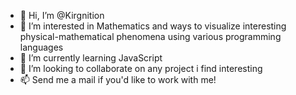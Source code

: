 - 👋 Hi, I’m @Kirgnition
- 👀 I’m interested in Mathematics and ways to visualize interesting physical-mathematical phenomena using various programming languages
- 🌱 I’m currently learning JavaScript
- 💞️ I’m looking to collaborate on any project i find interesting
- 📫 Send me a mail if you'd like to work with me!

<!---
Kirgnition/Kirgnition is a ✨ special ✨ repository because its `README.md` (this file) appears on your GitHub profile.
You can click the Preview link to take a look at your changes.
--->

